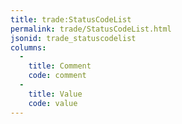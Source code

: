 ```yaml
---
title: trade:StatusCodeList
permalink: trade/StatusCodeList.html
jsonid: trade_statuscodelist
columns:
  - 
    title: Comment
    code: comment
  - 
    title: Value
    code: value
---
```

